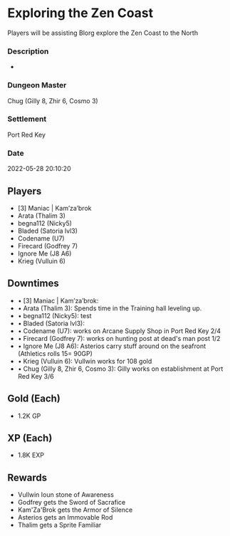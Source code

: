 # Exploring the Zen Coast
Players will be assisting Blorg explore the Zen Coast to the North
### Description
-
### Dungeon Master
Chug (Gilly 8, Zhir 6, Cosmo 3)
### Settlement
Port Red Key
### Date
2022-05-28 20:10:20
## Players
* [3] Maniac | Kam’za’brok
* Arata  (Thalim 3)
* begna112 (Nicky5)
* Bladed (Satoria lvl3)
* Codename (U7)
* Firecard (Godfrey 7)
* Ignore Me (J8 A6)
* Krieg (Vulluin 6)
## Downtimes
* • [3] Maniac | Kam’za’brok: 
* • Arata  (Thalim 3): Spends time in the Training hall leveling up.
* • begna112 (Nicky5): test
* • Bladed (Satoria lvl3): 
* • Codename (U7): works on Arcane Supply Shop in Port Red Key 2/4
* • Firecard (Godfrey 7): works on hunting post at dead's man post 1/2
* • Ignore Me (J8 A6): Asterios carry stuff around on the seafront (Athletics rolls 15= 90GP)
* • Krieg (Vulluin 6): Vullwin works for 108 gold
* • Chug (Gilly 8, Zhir 6, Cosmo 3): Gilly works on establishment at Port Red Key 3/6
## Gold (Each)
* 1.2K GP
## XP (Each)
* 1.8K EXP
## Rewards
* Vullwin Ioun stone of Awareness
* Godfrey gets the Sword of Sacrafice
* Kam'Za'Brok gets the Armor of Silence
* Asterios gets an Immovable Rod
* Thalim gets a Sprite Familiar